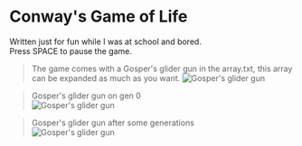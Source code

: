# Conway's Game of Life
Written just for fun while I was at school and bored.  
Press SPACE to pause the game.

>The game comes with a Gosper's glider gun in the array.txt, this array can be expanded as much as you want.
> ![Gosper's glider gun](https://i.imgur.com/DJVTvAC.png)

> Gosper's glider gun on gen 0  
> ![Gosper's glider gun](https://i.imgur.com/1rhn7Y2.png)

> Gosper's glider gun after some generations  
> ![Gosper's glider gun](https://i.imgur.com/JoIepy5.png)
